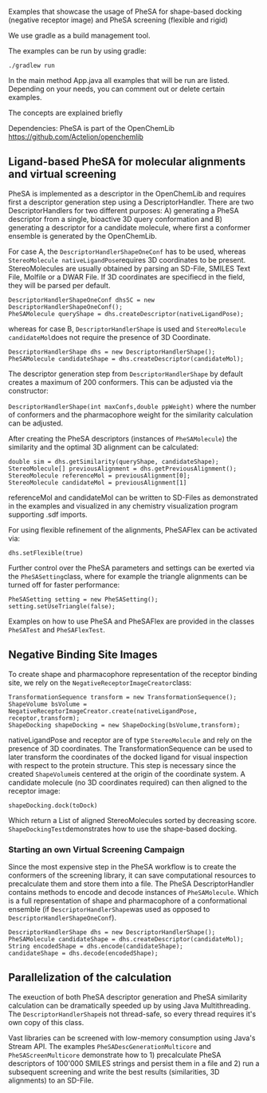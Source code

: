 Examples that showcase the usage of PheSA for shape-based docking (negative receptor image) and PheSA screening (flexible and rigid)

We use gradle as a build management tool. 

The examples can be run by using gradle:

```
./gradlew run
```

In the main method App.java all examples that will be run are listed. Depending on your needs, you can comment out or delete certain examples.

The concepts are explained briefly 

Dependencies: PheSA is part of the OpenChemLib  https://github.com/Actelion/openchemlib

## Ligand-based PheSA for molecular alignments and virtual screening

PheSA is implemented as a descriptor in the OpenChemLib and requires first a descriptor generation step using a DescriptorHandler. 
There are two DescriptorHandlers for two different purposes: A) generating a PheSA descriptor from a single, bioactive 3D query conformation
and B) generating a descriptor for a candidate molecule, where first a conformer ensemble is generated by the OpenChemLib. 

For case A, the ```DescriptorHandlerShapeOneConf``` has to be used, whereas ```StereoMolecule nativeLigandPose```requires 3D coordinates to be present. 
StereoMolecules are usually obtained by parsing an SD-File, SMILES Text File, Molfile or a DWAR File. If 3D coordinates are specifiecd in the field, 
they will be parsed per default.

```
DescriptorHandlerShapeOneConf dhsSC = new DescriptorHandlerShapeOneConf();
PheSAMolecule queryShape = dhs.createDescriptor(nativeLigandPose);
```

whereas for case B, ```DescriptorHandlerShape``` is used and ```StereoMolecule candidateMol```does not require the presence of 3D Coordinate.

```
DescriptorHandlerShape dhs = new DescriptorHandlerShape();
PheSAMolecule candidateShape = dhs.createDescriptor(candidateMol);
```

The descriptor generation step from ```DescriptorHandlerShape``` by default creates a maximum of 200 conformers. This can be adjusted via the constructor: 

```DescriptorHandlerShape(int maxConfs,double ppWeight)``` where the number of conformers and the pharmacophore weight for the similarity calculation can be adjusted. 

After creating the PheSA descriptors (instances of ```PheSAMolecule```) the similarity and the optimal 3D alignment can be calculated:
```
double sim = dhs.getSimilarity(queryShape, candidateShape);
StereoMolecule[] previousAlignment = dhs.getPreviousAlignment();
StereoMolecule referenceMol = previousAlignment[0];
StereoMolecule candidateMol = previousAlignment[1]
```
referenceMol and candidateMol can be written to SD-Files as demonstrated in the examples and visualized in any chemistry visualization program supporting .sdf imports. 

For using flexible refinement of the alignments, PheSAFlex can be activated via: 

```
dhs.setFlexible(true)
```

Further control over the PheSA parameters and settings can be exerted via the ```PheSASetting```class, where for example the triangle alignments can be turned off
for faster performance:

```
PheSASetting setting = new PheSASetting();
setting.setUseTriangle(false);
```
Examples on how to use PheSA and PheSAFlex are provided in the classes ```PheSATest``` and ```PheSAFlexTest```. 

## Negative Binding Site Images

To create shape and pharmacophore representation of the receptor binding site, we rely on the ```NegativeReceptorImageCreator```class: 

```
TransformationSequence transform = new TransformationSequence();
ShapeVolume bsVolume = NegativeReceptorImageCreator.create(nativeLigandPose, receptor,transform);
ShapeDocking shapeDocking = new ShapeDocking(bsVolume,transform);
```

nativeLigandPose and receptor are of type ```StereoMolecule``` and rely on the presence of 3D coordinates. The TransformationSequence can be used to later transform the coordinates
of the docked ligand for visual inspection with respect to the protein structure. This step is necessary since the created ```ShapeVolume```is centered at the origin of the coordinate
system. 
A candidate molecule (no 3D coordinates required) can then aligned to the receptor image: 

```
shapeDocking.dock(toDock)
```

Which return a List of aligned StereoMolecules sorted by decreasing score. ```ShapeDockingTest```demonstrates how to use the shape-based docking. 


### Starting an own Virtual Screening Campaign

Since the most expensive step in the PheSA workflow is to create the conformers of the screening library, it can save computational resources to precalculate them
and store them into a file. The PheSA DescriptorHandler contains methods to encode and decode instances of ```PheSAMolecule```. Which is a full representation of shape and
pharmacophore of a conformational ensemble (if ```DescriptorHandlerShape```was used as opposed to ```DescriptorHandlerShapeOneConf```).

```
DescriptorHandlerShape dhs = new DescriptorHandlerShape();
PheSAMolecule candidateShape = dhs.createDescriptor(candidateMol);
String encodedShape = dhs.encode(candidateShape);
candidateShape = dhs.decode(encodedShape);
```
## Parallelization of the calculation

The exeuction of both PheSA descriptor generation and PheSA similarity calculation can be dramatically speeded up by using Java Multithreading. 
The ```DescriptorHandlerShape```is not thread-safe, so every thread requires it's own copy of this class. 

Vast libraries can be screened with low-memory consumption using Java's Stream API. The examples ```PheSADescGenerationMulticore```
and ```PheSAScreenMulticore``` demonstrate how to 1) precalculate PheSA descriptors of 100'000 SMILES strings and persist them in a file
and 2) run a subsequent screening and write the best results (similarities, 3D alignments) to an SD-File. 



